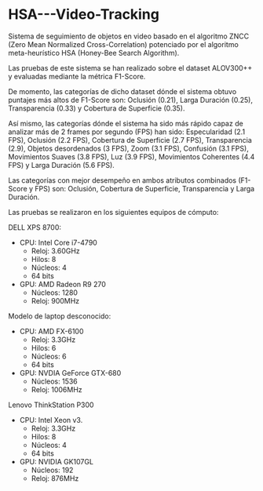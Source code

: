 # HSA---Video-Tracking

Sistema de seguimiento de objetos en video basado en el algoritmo ZNCC (Zero Mean Normalized Cross-Correlation) potenciado por el algoritmo meta-heurístico HSA (Honey-Bee Search Algorithm).

Las pruebas de este sistema se han realizado sobre el dataset ALOV300++ y evaluadas mediante la métrica F1-Score. 

De momento, las categorías de dicho dataset dónde el sistema obtuvo puntajes más altos de F1-Score son: Oclusión (0.21), Larga Duración (0.25), Transparencia (0.33) y Cobertura de Superficie (0.35).

Así mismo, las categorías dónde el sistema ha sido más rápido capaz de analizar más de 2 frames por segundo (FPS) han sido: Especularidad (2.1 FPS), Oclusión (2.2 FPS), Cobertura de Superficie (2.7 FPS), Transparencia (2.9), Objetos desordenados (3 FPS), Zoom (3.1 FPS), Confusión (3.1 FPS), Movimientos Suaves (3.8 FPS), Luz (3.9 FPS), Movimientos Coherentes (4.4 FPS) y Larga Duración (5.6 FPS).

Las categorías con mejor desempeño en ambos atributos combinados (F1-Score y FPS) son: Oclusión, Cobertura de Superficie, Transparencia y Larga Duración.

Las pruebas se realizaron en los siguientes equipos de cómputo:

DELL XPS 8700:
- CPU: Intel Core i7-4790
  - Reloj: 3.60GHz
  - Hilos: 8
  - Núcleos: 4
  - 64 bits
- GPU: AMD Radeon R9 270
  - Núcleos: 1280
  - Reloj: 900MHz

Modelo de laptop desconocido:
- CPU: AMD FX-6100
  - Reloj: 3.3GHz
  - Hilos: 6
  - Núcleos: 6
  - 64 bits
- GPU: NVDIA GeForce GTX-680
  - Núcleos: 1536
  - Reloj: 1006MHz

Lenovo ThinkStation P300
- CPU: Intel Xeon v3.
  - Reloj: 3.3GHz
  - Hilos: 8
  - Núcleos: 4
  - 64 bits
- GPU: NVIDIA GK107GL
  - Núcleos: 192
  - Reloj: 876MHz

